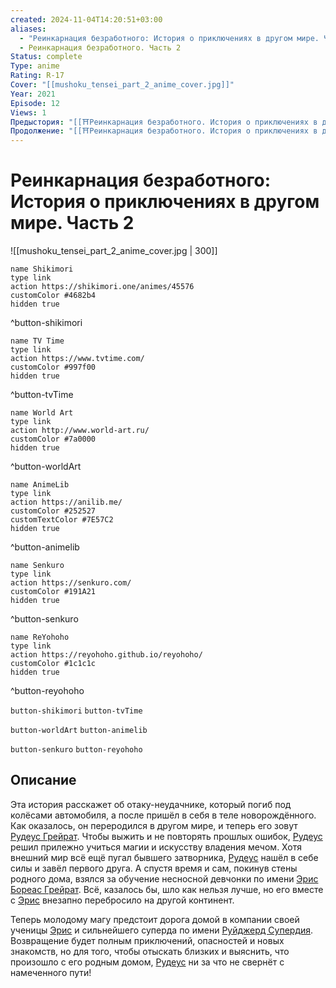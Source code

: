 ```yaml
---
created: 2024-11-04T14:20:51+03:00
aliases:
  - "Реинкарнация безработного: История о приключениях в другом мире. Часть 2"
  - Реинкарнация безработного. Часть 2
Status: complete
Type: anime
Rating: R-17
Cover: "[[mushoku_tensei_part_2_anime_cover.jpg]]"
Year: 2021
Episode: 12
Views: 1
Предыстория: "[[⛩️Реинкарнация безработного. История о приключениях в другом мире (аниме)]]"
Продолжение: "[[⛩️Реинкарнация безработного. История о приключениях в другом мире 2 (аниме)]]"
---
```


# Реинкарнация безработного: История о приключениях в другом мире. Часть 2

![[mushoku_tensei_part_2_anime_cover.jpg | 300]]

```button
name Shikimori
type link
action https://shikimori.one/animes/45576
customColor #4682b4
hidden true
```
^button-shikimori

```button
name TV Time
type link
action https://www.tvtime.com/
customColor #997f00
hidden true
```
^button-tvTime

```button
name World Art
type link
action http://www.world-art.ru/
customColor #7a0000
hidden true
```
^button-worldArt

```button
name AnimeLib
type link
action https://anilib.me/
customColor #252527
customTextColor #7E57C2
hidden true
```
^button-animelib

```button
name Senkuro
type link
action https://senkuro.com/
customColor #191A21
hidden true
```
^button-senkuro

```button
name ReYohoho
type link
action https://reyohoho.github.io/reyohoho/
customColor #1c1c1c
hidden true
```
^button-reyohoho

`button-shikimori` `button-tvTime`

`button-worldArt` `button-animelib`

`button-senkuro` `button-reyohoho`

## Описание

Эта история расскажет об отаку-неудачнике, который погиб под колёсами автомобиля, а после пришёл в себя в теле новорождённого. Как оказалось, он переродился в другом мире, и теперь его зовут [Рудеус Грейрат](https://shikimori.one/characters/111245-rudeus-greyrat). Чтобы выжить и не повторять прошлых ошибок, [Рудеус](https://shikimori.one/characters/111245-rudeus-greyrat) решил прилежно учиться магии и искусству владения мечом. Хотя внешний мир всё ещё пугал бывшего затворника, [Рудеус](https://shikimori.one/characters/111245-rudeus-greyrat) нашёл в себе силы и завёл первого друга. А спустя время и сам, покинув стены родного дома, взялся за обучение несносной девчонки по имени [Эрис Бореас Грейрат](https://shikimori.one/characters/111335-eris-boreas-greyrat). Всё, казалось бы, шло как нельзя лучше, но его вместе с [Эрис](https://shikimori.one/characters/111335-eris-boreas-greyrat) внезапно перебросило на другой континент. 

Теперь молодому магу предстоит дорога домой в компании своей ученицы [Эрис](https://shikimori.one/characters/111335-eris-boreas-greyrat) и сильнейшего суперда по имени [Руйджерд Супердия](https://shikimori.one/characters/111739-ruijerd-superdia). Возвращение будет полным приключений, опасностей и новых знакомств, но для того, чтобы отыскать близких и выяснить, что произошло с его родным домом, [Рудеус](https://shikimori.one/characters/111245-rudeus-greyrat) ни за что не свернёт с намеченного пути!
